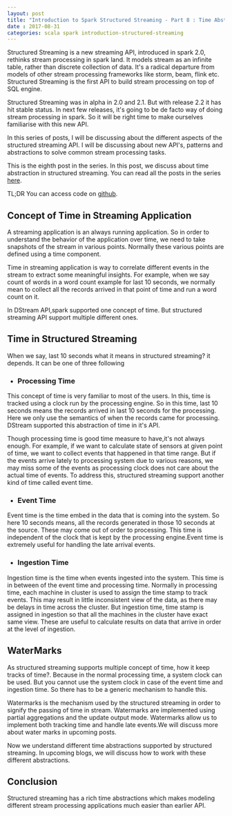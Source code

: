 ```yaml
---
layout: post
title: "Introduction to Spark Structured Streaming - Part 8 : Time Abstraction"
date : 2017-08-31
categories: scala spark introduction-structured-streaming
---
```

Structured Streaming is a new streaming API, introduced in spark 2.0, rethinks stream processing in spark land. It models stream
as an infinite table, rather than discrete collection of data. It's a radical departure from models of other stream processing frameworks like
storm, beam, flink etc. Structured Streaming is the first API to build stream processing on top of SQL engine.

Structured Streaming was in alpha in 2.0 and 2.1. But with release 2.2 it has hit stable status. In next few releases,
it's going to be de facto way of doing stream processing in spark. So it will be right time to make ourselves familiarise
with this new API.

In this series of posts, I will be discussing about the different aspects of the structured streaming API. I will be discussing about
new API's, patterns and abstractions to solve common stream processing tasks. 

This is the eighth post in the series. In this post, we discuss about time abstraction in structured streaming. You 
can read all the posts in the series [here](/categories/introduction-structured-streaming).

TL;DR You can access code on [github](https://github.com/phatak-dev/spark2.0-examples/tree/master/src/main/scala/com/madhukaraphatak/examples/sparktwo/streaming).

## Concept of Time in Streaming Application

A streaming application is an always running application. So in order to understand the behavior of the application over time, we need to take snapshots of the stream in various points. Normally these various points are defined using a time component.

Time in streaming application is way to correlate different events in the stream to extract some meaningful insights. For example, when we say count of words in a word count example for last 10 seconds, we normally mean to collect all the records arrived in that point of time and run a word count on it.

In DStream API,spark supported one concept of time. But structured streaming API support multiple different ones.

## Time in Structured Streaming

When we say, last 10 seconds what it means in structured streaming? it depends. It can be one of three following

* ### Processing Time

This concept of time is very familiar to most of the users. In this, time is tracked using a clock run by the processing engine. So in this time, last 10 seconds means the records arrived in last 10 seconds for the processing. Here we only use the semantics of when the records came for processing. DStream supported this abstraction of time in it's API.

Though processing time is good time measure to have,it's not always enough. For example, if we want to calculate state of sensors at given point of time, we want to collect events that happened in that time range. But if the events arrive lately to processing system due to various reasons, we may miss some of the events as processing clock does not care about the actual time of events. To address this, structured streaming support another kind of time called event time.

* ### Event Time

Event time is the time embed in the data that is coming into the system. So here 10 seconds means, all the records generated in those 10 seconds at the source. These may come out of order to processing. This time is independent of the clock that is kept by the processing engine.Event time is extremely useful for handling the late arrival events.

* ### Ingestion Time

Ingestion time is the time when events ingested into the system. This time is in between of the event time and processing time. Normally in processing time, each machine in cluster is used to assign the time stamp to track events. This may result in little inconsistent view of the data, as there may be delays in time across the cluster. But ingestion time, time stamp is assigned in ingestion so that all the machines in the cluster have exact same view. These are useful to calculate results on data that arrive in order at the level of ingestion.

## WaterMarks 

As structured streaming supports multiple concept of time, how it keep tracks of time?. Because in the normal processing time, a system clock can be used. But you cannot use the system clock in case of the event time and ingestion time. So there has to be a generic mechanism to handle this.

Watermarks is the mechanism used by the structured streaming in order to signify the passing of time in stream. Watermarks are implemented using partial aggregations and the update output mode. Watermarks allow us to implement both tracking time and handle late events.We will discuss more about water marks in upcoming posts.

Now we understand different time abstractions supported by structured streaming. In upcoming blogs, we will discuss how to work with these different abstractions.

## Conclusion
Structured streaming has a rich time abstractions which makes modeling different stream processing applications much easier than earlier API.
